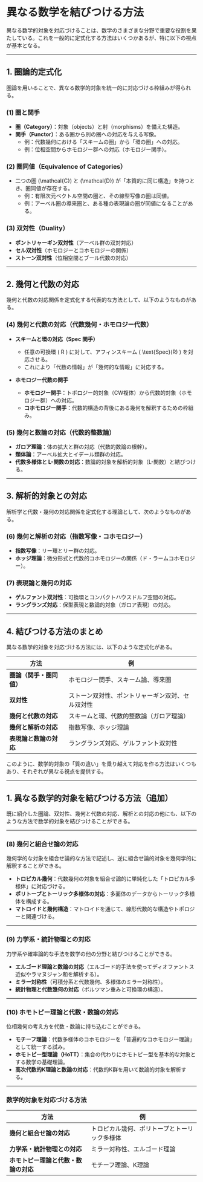 # 異なる数学を結びつける方法
異なる数学的対象を対応づけることは、数学のさまざまな分野で重要な役割を果たしている。これを一般的に定式化する方法はいくつかあるが、特に以下の視点が基本となる。  

---

## **1. 圏論的定式化**
圏論を用いることで、異なる数学的対象を統一的に対応づける枠組みが得られる。  

### **(1) 圏と関手**
- **圏（Category）**：対象（objects）と射（morphisms）を備えた構造。  
- **関手（Functor）**：ある圏から別の圏への対応を与える写像。  
  - 例：代数幾何における「スキームの圏」から「環の圏」への対応。  
  - 例：位相空間からホモロジー群への対応（ホモロジー関手）。  

### **(2) 圏同値（Equivalence of Categories）**
- 二つの圏 \(\mathcal{C}\) と \(\mathcal{D}\) が「本質的に同じ構造」を持つとき、圏同値が存在する。  
  - 例：有限次元ベクトル空間の圏と、その線型写像の圏は同値。  
  - 例：アーベル圏の導来圏と、ある種の表現論の圏が同値になることがある。  

### **(3) 双対性（Duality）**
- **ポントリャーギン双対性**（アーベル群の双対対応）  
- **セル双対性**（ホモロジーとコホモロジーの関係）  
- **ストーン双対性**（位相空間とブール代数の対応）  

---

## **2. 幾何と代数の対応**
幾何と代数の対応関係を定式化する代表的な方法として、以下のようなものがある。  

### **(4) 幾何と代数の対応（代数幾何・ホモロジー代数）**
- **スキームと環の対応（Spec 関手）**  
  - 任意の可換環 \( R \) に対して、アフィンスキーム \( \text{Spec}(R) \) を対応させる。  
  - これにより「代数の情報」が「幾何的な情報」に対応する。  

- **ホモロジー代数の関手**  
  - **ホモロジー関手**：トポロジー的対象（CW複体）から代数的対象（ホモロジー群）への対応。  
  - **コホモロジー関手**：代数的構造の背後にある幾何を解釈するための枠組み。  

### **(5) 幾何と数論の対応（代数的整数論）**
- **ガロア理論**：体の拡大と群の対応（代数的数論の根幹）。  
- **類体論**：アーベル拡大とイデール類群の対応。  
- **代数多様体と L-関数の対応**：数論的対象を解析的対象（L-関数）と結びつける。  

---

## **3. 解析的対象との対応**
解析学と代数・幾何の対応関係を定式化する理論として、次のようなものがある。  

### **(6) 幾何と解析の対応（指数写像・コホモロジー）**
- **指数写像**：リー環とリー群の対応。  
- **ホッジ理論**：微分形式と代数的コホモロジーの関係（ド・ラームコホモロジー）。  

### **(7) 表現論と幾何の対応**
- **ゲルファント双対性**：可換環とコンパクトハウスドルフ空間の対応。  
- **ラングランズ対応**：保型表現と数論的対象（ガロア表現）の対応。  

---

## **4. 結びつける方法のまとめ**
異なる数学的対象を対応づける方法には、以下のような定式化がある。  

| 方法 | 例 |
|---|---|
| **圏論（関手・圏同値）** | ホモロジー関手、スキーム論、導来圏 |
| **双対性** | ストーン双対性、ポントリャーギン双対、セル双対性 |
| **幾何と代数の対応** | スキームと環、代数的整数論（ガロア理論） |
| **幾何と解析の対応** | 指数写像、ホッジ理論 |
| **表現論と数論の対応** | ラングランズ対応、ゲルファント双対性 |

このように、数学的対象の「質の違い」を乗り越えて対応を作る方法はいくつもあり、それぞれが異なる視点を提供する。

---

## **1. 異なる数学的対象を結びつける方法（追加）**  
既に紹介した圏論、双対性、幾何と代数の対応、解析との対応の他にも、以下のような方法で数学的対象を結びつけることができる。  

---

### **(8) 幾何と組合せ論の対応**
幾何学的な対象を組合せ論的な方法で記述し、逆に組合せ論的対象を幾何学的に解釈することができる。  
- **トロピカル幾何**：代数幾何の対象を組合せ論的に単純化した「トロピカル多様体」に対応づける。  
- **ポリトープとトーリック多様体の対応**：多面体のデータからトーリック多様体を構成する。  
- **マトロイドと幾何構造**：マトロイドを通じて、線形代数的な構造やトポロジーと関連づける。  

---

### **(9) 力学系・統計物理との対応**
力学系や確率論的な手法を数学の他の分野と結びつけることができる。  
- **エルゴード理論と数論の対応**（エルゴード的手法を使ってディオファントス近似やラマヌジャン和を解析する）。  
- **ミラー対称性**（可積分系と代数幾何、多様体のミラー対称性）。  
- **統計物理と代数幾何の対応**（ボルツマン重みと可換環の構造）。  

---

### **(10) ホモトピー理論と代数・数論の対応**
位相幾何の考え方を代数・数論に持ち込むことができる。  
- **モチーフ理論**：代数多様体のコホモロジーを「普遍的なコホモロジー理論」として統一する試み。  
- **ホモトピー型理論（HoTT）**：集合の代わりにホモトピー型を基本的な対象とする数学の基礎理論。  
- **高次代数的K理論と数論の対応**：代数的K群を用いて数論的対象を解析する。  

---

### **数学的対象を対応づける方法**
| 方法 | 例 |
|---|---|
| **幾何と組合せ論の対応** | トロピカル幾何、ポリトープとトーリック多様体 |
| **力学系・統計物理との対応** | ミラー対称性、エルゴード理論 |
| **ホモトピー理論と代数・数論の対応** | モチーフ理論、K理論 |

